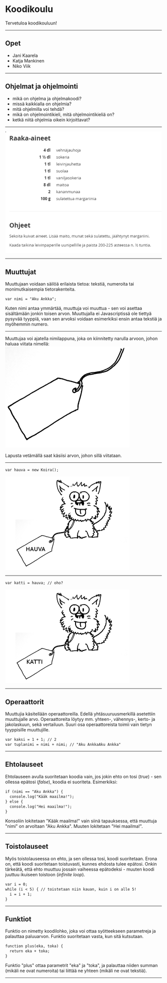 # Koodikoulu

Tervetuloa koodikouluun!

---

## Opet

* Jani Kaarela
* Katja Mankinen
* Niko Viik

---

## Ohjelmat ja ohjelmointi

* mikä on ohjelma ja ohjelmakoodi?
* missä kaikkialla on ohjelmia?
* mitä ohjelmilla voi tehdä?
* mikä on ohjelmointikieli, mitä ohjelmointikieliä on?
* ketkä niitä ohjelmia oikein kirjoittavat?

---

![Ohjelmakoodi](images/resepti.png)

---

## Muuttujat

Muuttujaan voidaan säilöä erilaista tietoa: tekstiä, numeroita tai
monimutkaisempia tietorakenteita. 
```
var nimi = "Aku Ankka";
```

Kuten nimi antaa ymmärtää, muuttuja voi muuttua - sen voi asettaa sisältämään jonkin toisen arvon. Muuttujalla ei Javascriptissä ole tiettyä pysyvää tyyppiä, vaan sen arvoksi voidaan esimerkiksi ensin antaa tekstiä ja myöhemmin numero.

---

Muuttujaa voi ajatella nimilappuna, joka on kiinnitetty narulla arvoon,
johon haluaa viitata nimellä:
![Muuttuja](images/lappu.png)

Lapusta vetämällä saat käsiisi arvon, johon sillä viitataan.

---

```
var hauva = new Koira();
```

![Hauva-muuttuja](images/hauva_muuttuja.png)

---

```
var katti = hauva; // oho?
```

![Kissakoira](images/kissakoira_muuttuja.png)

---

## Operaattorit

Muuttujia käsitellään operaattoreilla. Edellä yhtäsuuruusmerkillä asetettiin muuttujalle arvo. Operaattoreita löytyy mm. yhteen-, vähennys-, kerto- ja jakolaskuun, sekä vertailuun. Suuri osa operaattoreista toimii vain tietyn tyyppisille muuttujille.

```
var kaksi = 1 + 1; // 2
var tuplanimi = nimi + nimi; // "Aku AnkkaAku Ankka"
```

---

## Ehtolauseet

Ehtolauseen avulla suoritetaan koodia vain, jos jokin ehto on tosi (_true_) - sen ollessa epätosi (_false_), koodia ei suoriteta. Esimerkiksi:

```
if (nimi == "Aku Ankka") {
  console.log("Kääk maailma!");
} else {
  console.log("Hei maailma!");
}
```

Konsoliin lokitetaan "Kääk maailma!" vain siinä tapauksessa, että muuttuja "nimi" on arvoltaan "Aku Ankka". Muuten lokitetaan "Hei maailma!".

---

## Toistolauseet

Myös toistolauseessa on ehto, ja sen ollessa tosi, koodi suoritetaan. Erona on, että koodi suoritetaan toistuvasti, kunnes ehdosta tulee epätosi. Onkin tärkeätä, että ehto muuttuu jossain vaiheessa epätodeksi - muuten koodi juuttuu ikuiseen toistoon (_infinite loop_).

```
var i = 0;
while (i < 5) { // toistetaan niin kauan, kuin i on alle 5!
  i = i + 1;
}
```

---

## Funktiot

Funktio on nimetty koodilohko, joka voi ottaa syötteekseen parametreja ja palauttaa paluuarvon. Funktio suoritetaan vasta, kun sitä kutsutaan.

```
function plus(eka, toka) {
  return eka + toka;
}
```

Funktio "plus" ottaa parametrit "eka" ja "toka", ja palauttaa niiden summan (mikäli ne ovat numeroita) tai liittää ne yhteen (mikäli ne ovat tekstiä).

---

